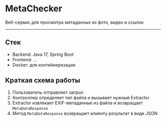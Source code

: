# MetaChecker

Веб-сервис для просмотра метаданных из фото, видео и ссылок

---

## Стек
- Backend: Java 17, Spring Boot
- Frontend: ...
- Docker: для контейнеризации

## Краткая схема работы
1. Пользователь отправляет запрос
2. Контроллер определяет тип файла и вызывает нужный Extractor
3. Extractor извлекает EXIF-метаданные из файла и возвращает `MetaDataResponse`
4. Метод `MetaDataResponse` возвращает клиенту результат в виде JSON
